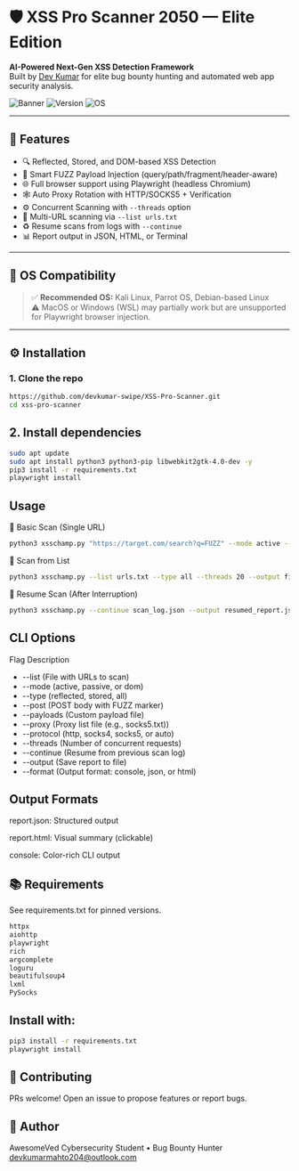 # 🛡️ XSS Pro Scanner 2050 — Elite Edition

**AI-Powered Next-Gen XSS Detection Framework**  
Built by [Dev Kumar](https://github.com/devkumar-swipe) for elite bug bounty hunting and automated web app security analysis.

![Banner](https://img.shields.io/badge/XSS-Scanner-green?style=for-the-badge)
![Version](https://img.shields.io/badge/version-2050.2--Elite-blue?style=for-the-badge)
![OS](https://img.shields.io/badge/Linux-Kali%2FDebian%20Recommended-critical?style=for-the-badge)

---

## 📌 Features

- 🔍 Reflected, Stored, and DOM-based XSS Detection
- 🧠 Smart FUZZ Payload Injection (query/path/fragment/header-aware)
- 🌐 Full browser support using Playwright (headless Chromium)
- 🕸️ Auto Proxy Rotation with HTTP/SOCKS5 + Verification
- ⚙️ Concurrent Scanning with `--threads` option
- 📂 Multi-URL scanning via `--list urls.txt`
- ♻️ Resume scans from logs with `--continue`
- 📊 Report output in JSON, HTML, or Terminal

---

## 🐧 OS Compatibility

> ✅ **Recommended OS:** Kali Linux, Parrot OS, Debian-based Linux  
> ⚠️ MacOS or Windows (WSL) may partially work but are unsupported for Playwright browser injection.

---

## ⚙️ Installation

### 1. Clone the repo

```bash
https://github.com/devkumar-swipe/XSS-Pro-Scanner.git
cd xss-pro-scanner
```
## 2. Install dependencies
```bash
sudo apt update
sudo apt install python3 python3-pip libwebkit2gtk-4.0-dev -y
pip3 install -r requirements.txt
playwright install
```

## Usage
🔹 Basic Scan (Single URL)
```bash
python3 xsschamp.py "https://target.com/search?q=FUZZ" --mode active --type reflected
```
🔹 Scan from List
```bash
python3 xsschamp.py --list urls.txt --type all --threads 20 --output final_report.html
```
🔹 Resume Scan (After Interruption)
```bash
python3 xsschamp.py --continue scan_log.json --output resumed_report.json
```

## CLI Options
Flag	Description
-  --list	(File with URLs to scan)
-  --mode	(active, passive, or dom)
-  --type	(reflected, stored, all)
-  --post	(POST body with FUZZ marker)
-  --payloads	(Custom payload file)
-  --proxy	(Proxy list file (e.g., socks5.txt))
-  --protocol	(http, socks4, socks5, or auto)
-  --threads	(Number of concurrent requests)
-  --continue	(Resume from previous scan log)
-  --output	(Save report to file)
-  --format	(Output format: console, json, or html)


## Output Formats
report.json: Structured output

report.html: Visual summary (clickable)

console: Color-rich CLI output

## 📚 Requirements
See requirements.txt for pinned versions.
```bash
httpx
aiohttp
playwright
rich
argcomplete
loguru
beautifulsoup4
lxml
PySocks
```
## Install with:

```bash
pip3 install -r requirements.txt
playwright install
```

## 🤝 Contributing
PRs welcome!
Open an issue to propose features or report bugs.

## 🧠 Author
AwesomeVed
Cybersecurity Student • Bug Bounty Hunter
devkumarmahto204@outlook.com


